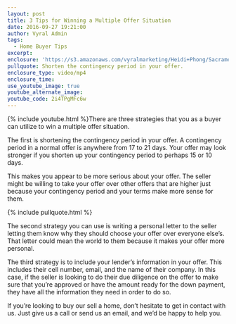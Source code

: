 ```yaml
---
layout: post
title: 3 Tips for Winning a Multiple Offer Situation
date: 2016-09-27 19:21:00
author: Vyral Admin
tags:
  - Home Buyer Tips
excerpt:
enclosure: 'https://s3.amazonaws.com/vyralmarketing/Heidi+Phong/Sacramento+Real+Estate-+How+to+win+a+multiple+offer+situation.mp4'
pullquote: Shorten the contingency period in your offer.
enclosure_type: video/mp4
enclosure_time:
use_youtube_image: true
youtube_alternate_image:
youtube_code: 2i4TPgMFc6w
---
```



{% include youtube.html %}There are three strategies that you as a buyer can utilize to win a multiple offer situation.

The first is shortening the contingency period in your offer. A contingency period in a normal offer is anywhere from 17 to 21 days. Your offer may look stronger if you shorten up your contingency period to perhaps 15 or 10 days.

This makes you appear to be more serious about your offer. The seller might be willing to take your offer over other offers that are higher just because your contingency period and your terms make more sense for them.

{% include pullquote.html %}

The second strategy you can use is writing a personal letter to the seller letting them know why they should choose your offer over everyone else’s. That letter could mean the world to them because it makes your offer more personal.

The third strategy is to include your lender’s information in your offer. This includes their cell number, email, and the name of their company. In this case, if the seller is looking to do their due diligence on the offer to make sure that you’re approved or have the amount ready for the down payment, they have all the information they need in order to do so.

If you’re looking to buy our sell a home, don’t hesitate to get in contact with us. Just give us a call or send us an email, and we’d be happy to help you.